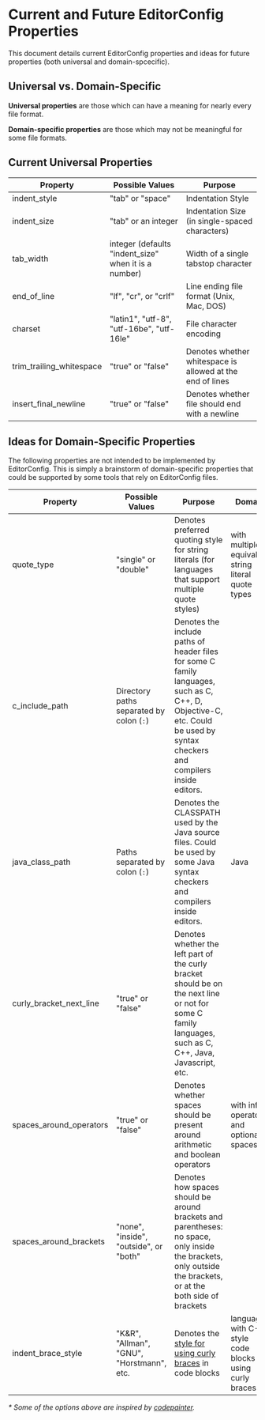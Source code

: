 # Current and Future EditorConfig Properties

This document details current EditorConfig properties and ideas for future properties (both universal and domain-spcecific).

## Universal vs. Domain-Specific

**Universal properties** are those which can have a meaning for nearly every file format.

**Domain-specific properties** are those which may not be meaningful for some file formats.

## Current Universal Properties

<table>
	<thead>
		<tr><th>Property</th><th>Possible Values</th><th>Purpose</th></tr>
	</thead>
	<tbody>
		<tr><td>indent_style</td><td>"tab" or "space"</td><td>Indentation Style</td></tr>
		<tr><td>indent_size</td><td>"tab" or an integer</td><td>Indentation Size (in single-spaced characters)</td></tr>
		<tr><td>tab_width</td><td>integer (defaults "indent_size" when it is a number)</td><td>Width of a single tabstop character</td></tr>
		<tr><td>end_of_line</td><td>"lf", "cr", or "crlf"</td><td>Line ending file format (Unix, Mac, DOS)</td></tr>
		<tr><td>charset</td><td>"latin1", "utf-8", "utf-16be", "utf-16le"</td><td>File character encoding</td></tr>
		<tr><td>trim_trailing_whitespace</td><td>"true" or "false"</td><td>Denotes whether whitespace is allowed at the end of lines</td></tr>
		<tr><td>insert_final_newline</td><td>"true" or "false"</td><td>Denotes whether file should end with a newline</td></tr>
	</tbody>
</table>

## Ideas for Domain-Specific Properties

The following properties are not intended to be implemented by EditorConfig.  This is simply a brainstorm of domain-specific properties that could be supported by some tools that rely on EditorConfig files.

<table>
	<thead>
		<tr><th>Property</th><th>Possible Values</th><th>Purpose</th><th>Domain</th></tr>
	</thead>
	<tbody>
		<tr><td>quote_type</td><td>"single" or "double"</td><td>Denotes preferred quoting style for string literals (for languages that support multiple quote styles)</td><td>with multiple equivalent string literal quote types</td></tr>
		<tr><td>c_include_path</td><td>Directory paths separated by colon (<code>:</code>)</td><td>Denotes the include paths of header files for some C family languages, such as C, C++, D, Objective-C, etc. Could be used by syntax checkers and compilers inside editors.</td><td></td></tr>
		<tr><td>java_class_path</td><td>Paths separated by colon (<code>:</code>)</td><td>Denotes the CLASSPATH used by the Java source files. Could be used by some Java syntax checkers and compilers inside editors.</td><td>Java</td></tr>
		<tr><td>curly_bracket_next_line</td><td>"true" or "false"</td><td>Denotes whether the left part of the curly bracket should be on the next line or not for some C family languages, such as C, C++, Java, Javascript, etc.</td><td></td><tr>
		<tr><td>spaces_around_operators</td><td>"true" or "false"</td><td>Denotes whether spaces should be present around arithmetic and boolean operators</td><td>with infix operators and optional spaces</td></tr>
		<tr><td>spaces_around_brackets</td><td>"none", "inside", "outside", or "both"</td><td>Denotes how spaces should be around brackets and parentheses: no space, only inside the brackets, only outside the brackets, or at the both side of brackets</td><td></td></tr>
		<tr><td>indent_brace_style</td><td>"K&R", "Allman", "GNU", "Horstmann", etc.</td><td>Denotes the <a href="https://en.wikipedia.org/wiki/Indent_style">style for using curly braces</a> in code blocks</td><td>languages with C-style code blocks using curly braces</td></tr>
	</tbody>
</table>

_* Some of the options above are inspired by [codepainter](https://github.com/fawek/codepainter)._